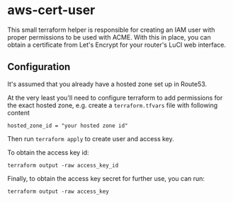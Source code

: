 # aws-cert-user

This small terraform helper is responsible for creating an IAM user with proper permissions to be used with ACME.
With this in place, you can obtain a certificate from Let's Encrypt for your router's LuCI web interface.

## Configuration

It's assumed that you already have a hosted zone set up in Route53.

At the very least you'll need to configure terraform to add permissions for the exact hosted zone, e.g. create a `terraform.tfvars` file with following content

```
hosted_zone_id = "your hosted zone id"
```

Then run `terraform apply` to create user and access key.

To obtain the access key id:

```
terraform output -raw access_key_id
```

Finally, to obtain the access key secret for further use, you can run:

```
terraform output -raw access_key
```
